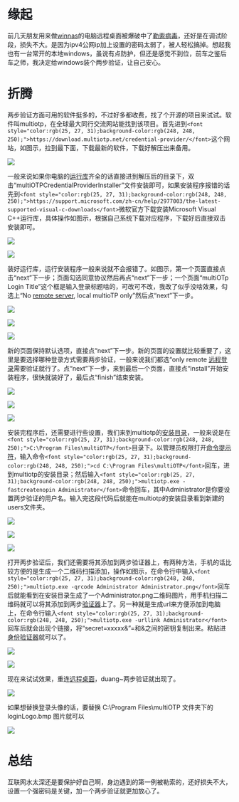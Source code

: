 # <font style="color:rgb(25, 27, 31);">缘起</font>
<font style="color:rgb(25, 27, 31);">前几天朋友用来做</font>[<font style="color:rgb(25, 27, 31);">winnas</font>](https://zhida.zhihu.com/search?content_id=240317375&content_type=Article&match_order=1&q=winnas&zhida_source=entity)<font style="color:rgb(25, 27, 31);">的电脑远程桌面被爆破中了</font>[<font style="color:rgb(25, 27, 31);">勒索病毒</font>](https://zhida.zhihu.com/search?content_id=240317375&content_type=Article&match_order=1&q=%E5%8B%92%E7%B4%A2%E7%97%85%E6%AF%92&zhida_source=entity)<font style="color:rgb(25, 27, 31);">，还好是在调试阶段，损失不大。是因为ipv4公网ip加上设置的密码太弱了，被人轻松搞掉。想起我也有一台常开的本地windows，虽说有点防护，但还是感觉不到位，前车之鉴后车之师，我决定给windows装个两步验证，让自己安心。</font>

# <font style="color:rgb(25, 27, 31);">折腾</font>
<font style="color:rgb(25, 27, 31);">两步验证方面可用的软件挺多的，不过好多都收费，找了个开源的项目来试试。软件叫multiotp，在全球最大同行交流网站能找到该项目。首先进到</font>`<font style="color:rgb(25, 27, 31);background-color:rgb(248, 248, 250);">https://download.multiotp.net/credential-provider/</font>`<font style="color:rgb(25, 27, 31);">这个网站，如图示，拉到最下面，下载最新的软件，下载好解压出来备用。</font>

![](https://cdn.nlark.com/yuque/0/2025/png/22229609/1736405159564-04370352-f2f0-4944-b282-a55d00d8ab28.png)

<font style="color:rgb(25, 27, 31);">一般来说如果你电脑的</font>[<font style="color:rgb(25, 27, 31);">运行库</font>](https://zhida.zhihu.com/search?content_id=240317375&content_type=Article&match_order=1&q=%E8%BF%90%E8%A1%8C%E5%BA%93&zhida_source=entity)<font style="color:rgb(25, 27, 31);">齐全的话直接进到解压后的目录下，双击“multiOTPCredentialProviderInstaller”文件安装即可，如果安装程序报错的话先到</font>`<font style="color:rgb(25, 27, 31);background-color:rgb(248, 248, 250);">https://support.microsoft.com/zh-cn/help/2977003/the-latest-supported-visual-c-downloads</font>`<font style="color:rgb(25, 27, 31);">微软官方下载安装Microsoft Visual C++运行库，具体操作如图示，根据自己系统下载对应程序，下载好后直接双击安装即可。</font>

![](https://cdn.nlark.com/yuque/0/2025/png/22229609/1736405183349-27c54a16-0ecf-4efe-b8c8-416ba18837e9.png)

![](https://cdn.nlark.com/yuque/0/2025/png/22229609/1736405500691-595decd9-a5eb-4fd5-9bfe-f0592a5f3027.png)

<font style="color:rgb(25, 27, 31);">装好运行库，运行安装程序一般来说就不会报错了。如图示，第一个页面直接点击“next”下一步；页面勾选同意协议然后再点“next”下一步；一个页面“multiOTp Login Title”这个框是输入登录标题啥的，可改可不改，我改了似乎没啥效果，勾选上“No</font><font style="color:rgb(25, 27, 31);"> </font>[<font style="color:rgb(25, 27, 31);">remote server</font>](https://zhida.zhihu.com/search?content_id=240317375&content_type=Article&match_order=1&q=remote+server&zhida_source=entity)<font style="color:rgb(25, 27, 31);">, local multioTP only”然后点“next”下一步。</font>

![](https://cdn.nlark.com/yuque/0/2025/png/22229609/1736405522531-449b4e95-cc5a-42ec-89df-c9da78f237fa.png)

![](https://cdn.nlark.com/yuque/0/2025/png/22229609/1736405571615-66a8ab86-2e2a-408a-aa36-02f9a6ee49ba.png)

![](https://cdn.nlark.com/yuque/0/2025/png/22229609/1736405635292-dbcfeb5e-39a3-4f0a-a90d-6341952c1dea.png)

<font style="color:rgb(25, 27, 31);">新的页面保持默认选项，直接点“next”下一步。新的页面的设置就比较重要了，这里是要选择哪种登录方式需要两步验证，一般来说我们都选“only remote</font><font style="color:rgb(25, 27, 31);"> </font>[<font style="color:rgb(25, 27, 31);">远程登录</font>](https://zhida.zhihu.com/search?content_id=240317375&content_type=Article&match_order=1&q=%E8%BF%9C%E7%A8%8B%E7%99%BB%E5%BD%95&zhida_source=entity)<font style="color:rgb(25, 27, 31);">需要验证就行了。点“next”下一步，来到最后一个页面，直接点“install”开始安装程序，很快就装好了，最后点“finish”结束安装。</font>

![](https://cdn.nlark.com/yuque/0/2025/png/22229609/1736405670064-abf7ee5a-4662-4fef-aa49-dcd0554954f6.png)

![](https://cdn.nlark.com/yuque/0/2025/png/22229609/1736405693046-d33e85a5-f80c-4f49-8a33-41682a917665.png)



![](https://cdn.nlark.com/yuque/0/2025/png/22229609/1736405722690-40382118-05e9-4f1f-88af-99ae1b792252.png)

<font style="color:rgb(25, 27, 31);">安装完程序后，还需要进行些设置，我们来到multiotp的</font>[<font style="color:rgb(25, 27, 31);">安装目录</font>](https://zhida.zhihu.com/search?content_id=240317375&content_type=Article&match_order=1&q=%E5%AE%89%E8%A3%85%E7%9B%AE%E5%BD%95&zhida_source=entity)<font style="color:rgb(25, 27, 31);">，一般来说是在</font>`<font style="color:rgb(25, 27, 31);background-color:rgb(248, 248, 250);">C:\Program Files\multiOTP</font>`<font style="color:rgb(25, 27, 31);">目录下。以管理员权限打开</font>[<font style="color:rgb(25, 27, 31);">命令提示符</font>](https://zhida.zhihu.com/search?content_id=240317375&content_type=Article&match_order=1&q=%E5%91%BD%E4%BB%A4%E6%8F%90%E7%A4%BA%E7%AC%A6&zhida_source=entity)<font style="color:rgb(25, 27, 31);">，输入命令</font>`<font style="color:rgb(25, 27, 31);background-color:rgb(248, 248, 250);">cd C:\Program Files\multiOTP</font>`<font style="color:rgb(25, 27, 31);">回车，进到multiotp的安装目录；然后输入</font>`<font style="color:rgb(25, 27, 31);background-color:rgb(248, 248, 250);">multiotp.exe -fastcreatenopin Administrator</font>`<font style="color:rgb(25, 27, 31);">命令回车，其中Administrator是你要设置两步验证的用户名。输入完这段代码后就能在multiotp的安装目录看到新建的users文件夹。</font>

![](https://cdn.nlark.com/yuque/0/2025/png/22229609/1736405797726-f1efbbcd-7aea-4d54-91dc-ca9f350a8ff8.png)



![](https://cdn.nlark.com/yuque/0/2025/png/22229609/1736405939641-444b4475-d409-445f-80dd-b3d45666e101.png)

![](https://cdn.nlark.com/yuque/0/2025/png/22229609/1736406051956-dc91cb13-8985-480d-84b9-78574d241920.png)

<font style="color:rgb(25, 27, 31);">打开两步验证后，我们还需要将其添加到两步验证器上，有两种方法，手机的话比较方便的是生成一个二维码扫描添加，操作如图示，在命令行中输入</font>`<font style="color:rgb(25, 27, 31);background-color:rgb(248, 248, 250);">multiotp.exe -qrcode Administrator Administrator.png</font>`<font style="color:rgb(25, 27, 31);">回车后就能看到在安装目录生成了一个Administrator.png二维码图片，用手机扫描二维码就可以将其添加到两步</font>[<font style="color:rgb(25, 27, 31);">验证器</font>](https://zhida.zhihu.com/search?content_id=240317375&content_type=Article&match_order=2&q=%E9%AA%8C%E8%AF%81%E5%99%A8&zhida_source=entity)<font style="color:rgb(25, 27, 31);">上了。另一种就是生成url来方便添加到电脑上，在命令行输入</font>`<font style="color:rgb(25, 27, 31);background-color:rgb(248, 248, 250);">multiotp.exe -urllink Administrator</font>`<font style="color:rgb(25, 27, 31);">回车后就会出现个链接，将“secret=xxxxx&”=和&之间的密钥复制出来。粘贴进</font>[<font style="color:rgb(25, 27, 31);">身份验证器</font>](https://zhida.zhihu.com/search?content_id=240317375&content_type=Article&match_order=1&q=%E8%BA%AB%E4%BB%BD%E9%AA%8C%E8%AF%81%E5%99%A8&zhida_source=entity)<font style="color:rgb(25, 27, 31);">就可以了。</font>

![](https://cdn.nlark.com/yuque/0/2025/png/22229609/1736406149749-628e3c46-3117-4dd9-b0a4-f7e0f8acbe85.png)

![](https://cdn.nlark.com/yuque/0/2025/png/22229609/1736406165225-21f03cb8-36f5-444b-9c2b-bf830de0c432.png)



<font style="color:rgb(25, 27, 31);">现在来试试效果，重连</font>[<font style="color:rgb(25, 27, 31);">远程桌面</font>](https://zhida.zhihu.com/search?content_id=240317375&content_type=Article&match_order=2&q=%E8%BF%9C%E7%A8%8B%E6%A1%8C%E9%9D%A2&zhida_source=entity)<font style="color:rgb(25, 27, 31);">，duang~两步验证就出现了。</font>

![](https://cdn.nlark.com/yuque/0/2025/png/22229609/1736406327261-c44814d4-bd2b-4af5-afde-57606f88e4ea.png)

如果想替换登录头像的话，要替换 C:\Program Files\multiOTP 文件夹下的 loginLogo.bmp 图片就可以

![](https://cdn.nlark.com/yuque/0/2025/png/22229609/1736406484158-7cccc05a-fe73-451b-8a4a-3fcdbeb3211d.png)

# <font style="color:rgb(25, 27, 31);">总结</font>
<font style="color:rgb(25, 27, 31);">互联网水太深还是要保护好自己啊，身边遇到的第一例被勒索的，还好损失不大，设置一个强密码是关键，加一个两步验证就更加放心了。</font>

